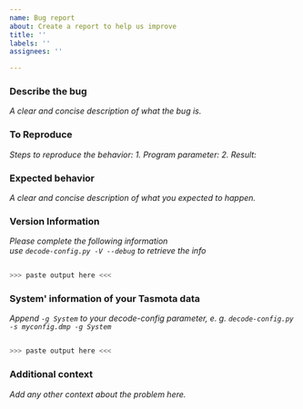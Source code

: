 ```yaml
---
name: Bug report
about: Create a report to help us improve
title: ''
labels: ''
assignees: ''

---
```


### Describe the bug

_A clear and concise description of what the bug is._

### To Reproduce

_Steps to reproduce the behavior:_
_1. Program parameter:_
_2. Result:_

### Expected behavior

_A clear and concise description of what you expected to happen._

### Version Information

_Please complete the following information_  
_use `decode-config.py -V --debug` to retrieve the info_

```bash

>>> paste output here <<<

```

### System' information of your Tasmota data

_Append `-g System` to your decode-config parameter, e. g. `decode-config.py -s myconfig.dmp -g System`_

```bash

>>> paste output here <<<

```

### Additional context

_Add any other context about the problem here._
